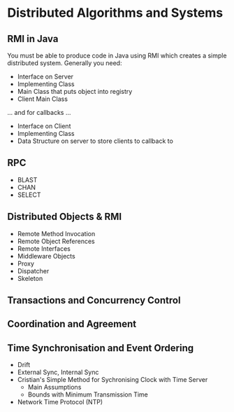 # Distributed Algorithms and Systems
## RMI in Java
You must be able to produce code in Java using RMI which creates a simple distributed system.
Generally you need:
* Interface on Server
* Implementing Class
* Main Class that puts object into registry
* Client Main Class

... and for callbacks ...

* Interface on Client
* Implementing Class
* Data Structure on server to store clients to callback to

## RPC
* BLAST
* CHAN
* SELECT

## Distributed Objects & RMI
* Remote Method Invocation
* Remote Object References
* Remote Interfaces
* Middleware Objects
 * Proxy
 * Dispatcher
 * Skeleton

## Transactions and Concurrency Control

## Coordination and Agreement

## Time Synchronisation and Event Ordering
* Drift
* External Sync, Internal Sync
* Cristian's Simple Method for Sychronising Clock with Time Server
  * Main Assumptions
  * Bounds with Minimum Transmission Time
* Network Time Protocol (NTP)
